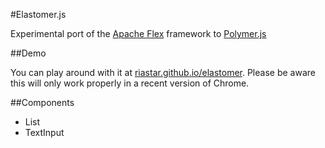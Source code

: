 #Elastomer.js

Experimental port of the [Apache Flex](https://github.com/apache/flex-sdk) framework to [Polymer.js](https://github.com/polymer/polymer)

##Demo

You can play around with it at [riastar.github.io/elastomer](http://riastar.github.io/elastomer/).
Please be aware this will only work properly in a recent version of Chrome.

##Components

 - List
 - TextInput

